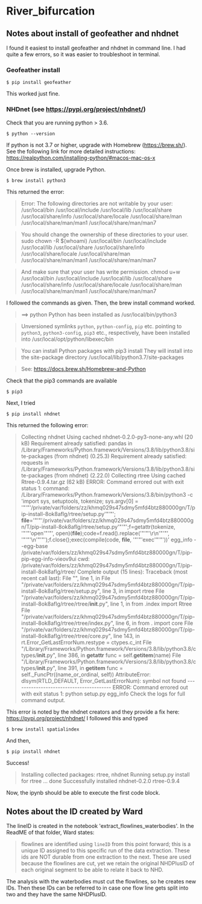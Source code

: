 # River_bifurcation

## Notes about install of geofeather and nhdnet
I found it easiest to install geofeather and nhdnet in command line. I had quite a few errors, so it was easier to troubleshoot in terminal.

### Geofeather install
    $ pip install geofeather
This worked just fine.

### NHDnet (see https://pypi.org/project/nhdnet/)
Check that you are running python > 3.6.

    $ python --version

If python is not 3.7 or higher, upgrade with Homebrew (https://brew.sh/). See the following link for more detailed instructions: https://realpython.com/installing-python/#macos-mac-os-x

Once brew is installed, upgrade Python.

    $ brew install python3

This returned the error:
> Error: The following directories are not writable by your user:
> /usr/local/bin
/usr/local/include
/usr/local/lib
/usr/local/share
/usr/local/share/info
/usr/local/share/locale
/usr/local/share/man
/usr/local/share/man/man1
/usr/local/share/man/man7

> You should change the ownership of these directories to your user.
>  sudo chown -R $(whoami) /usr/local/bin /usr/local/include /usr/local/lib /usr/local/share /usr/local/share/info /usr/local/share/locale /usr/local/share/man /usr/local/share/man/man1 /usr/local/share/man/man7

> And make sure that your user has write permission.
>  chmod u+w /usr/local/bin /usr/local/include /usr/local/lib /usr/local/share /usr/local/share/info /usr/local/share/locale /usr/local/share/man /usr/local/share/man/man1 /usr/local/share/man/man7

I followed the commands as given. Then, the brew install command worked.
> ==> python
>  Python has been installed as
>  /usr/local/bin/python3

> Unversioned symlinks `python`, `python-config`, `pip` etc. pointing to
`python3`, `python3-config`, `pip3` etc., respectively, have been installed into
>  /usr/local/opt/python/libexec/bin

> You can install Python packages with
>  pip3 install <package>
>They will install into the site-package directory
>  /usr/local/lib/python3.7/site-packages

> See: https://docs.brew.sh/Homebrew-and-Python

Check that the pip3 commands are available

    $ pip3

Next, I tried

    $ pip install nhdnet

This returned the following error:
> Collecting nhdnet
>  Using cached nhdnet-0.2.0-py3-none-any.whl (20 kB)
> Requirement already satisfied: pandas in /Library/Frameworks/Python.framework/Versions/3.8/lib/python3.8/site-packages (from nhdnet) (0.25.3)
> Requirement already satisfied: requests in /Library/Frameworks/Python.framework/Versions/3.8/lib/python3.8/site-packages (from nhdnet) (2.22.0)
> Collecting rtree
  > Using cached Rtree-0.9.4.tar.gz (62 kB)
    ERROR: Command errored out with exit status 1:
     command: /Library/Frameworks/Python.framework/Versions/3.8/bin/python3 -c 'import sys, setuptools, tokenize; sys.argv[0] = '"'"'/private/var/folders/zz/khmq029s47sdmy5mfd4btz880000gn/T/pip-install-8ok8aflg/rtree/setup.py'"'"'; __file__='"'"'/private/var/folders/zz/khmq029s47sdmy5mfd4btz880000gn/T/pip-install-8ok8aflg/rtree/setup.py'"'"';f=getattr(tokenize, '"'"'open'"'"', open)(__file__);code=f.read().replace('"'"'\r\n'"'"', '"'"'\n'"'"');f.close();exec(compile(code, __file__, '"'"'exec'"'"'))' egg_info --egg-base /private/var/folders/zz/khmq029s47sdmy5mfd4btz880000gn/T/pip-pip-egg-info-vieov9ui
         cwd: /private/var/folders/zz/khmq029s47sdmy5mfd4btz880000gn/T/pip-install-8ok8aflg/rtree/
    Complete output (15 lines):
    Traceback (most recent call last):
      File "<string>", line 1, in <module>
      File "/private/var/folders/zz/khmq029s47sdmy5mfd4btz880000gn/T/pip-install-8ok8aflg/rtree/setup.py", line 3, in <module>
        import rtree
      File "/private/var/folders/zz/khmq029s47sdmy5mfd4btz880000gn/T/pip-install-8ok8aflg/rtree/rtree/__init__.py", line 1, in <module>
        from .index import Rtree
      File "/private/var/folders/zz/khmq029s47sdmy5mfd4btz880000gn/T/pip-install-8ok8aflg/rtree/rtree/index.py", line 6, in <module>
        from . import core
      File "/private/var/folders/zz/khmq029s47sdmy5mfd4btz880000gn/T/pip-install-8ok8aflg/rtree/rtree/core.py", line 143, in <module>
        rt.Error_GetLastErrorNum.restype = ctypes.c_int
      File "/Library/Frameworks/Python.framework/Versions/3.8/lib/python3.8/ctypes/__init__.py", line 386, in __getattr__
        func = self.__getitem__(name)
      File "/Library/Frameworks/Python.framework/Versions/3.8/lib/python3.8/ctypes/__init__.py", line 391, in __getitem__
        func = self._FuncPtr((name_or_ordinal, self))
    AttributeError: dlsym(RTLD_DEFAULT, Error_GetLastErrorNum): symbol not found
    ----------------------------------------
ERROR: Command errored out with exit status 1: python setup.py egg_info Check the logs for full command output.

This error is noted by the nhdnet creators and they provide a fix here: https://pypi.org/project/nhdnet/  I followed this and typed

    $ brew install spatialindex

And then,

    $ pip install nhdnet

Success!
> Installing collected packages: rtree, nhdnet
    Running setup.py install for rtree ... done
Successfully installed nhdnet-0.2.0 rtree-0.9.4

Now, the ipynb should be able to execute the first code block.

## Notes about the ID created by Ward

The lineID is created in the notebook 'extract_flowlines_waterbodies'. In the ReadME of that folder, Ward states:
> flowlines are identified using `lineID` from this point forward; this is a unique ID assigned to this specific run of the data extraction. These ids are NOT durable from one extraction to the next. These are used because the flowlines are cut, yet we retain the original NHDPlusID of each original segment to be able to relate it back to NHD.

The analysis with the waterbodies must cut the flowlines, so he creates new IDs. Then these IDs can be referred to in case one flow line gets split into two and they have the same NHDPlusID.

